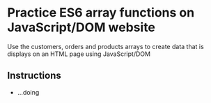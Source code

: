 # Practice ES6 array functions on JavaScript/DOM website

Use the customers, orders and products arrays to create data that is displays on an HTML page using JavaScript/DOM

## Instructions

- ...doing
